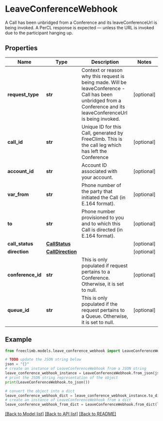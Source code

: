 # LeaveConferenceWebhook

A Call has been unbridged from a Conference and its leaveConferenceUrl is being invoked. A PerCL response is expected — unless the URL is invoked due to the participant hanging up.

## Properties

Name | Type | Description | Notes
------------ | ------------- | ------------- | -------------
**request_type** | **str** | Context or reason why this request is being made. Will be leaveConference - Call has been unbridged from a Conference and its leaveConferenceUrl is being invoked. | [optional] 
**call_id** | **str** | Unique ID for this Call, generated by FreeClimb. This is the call leg which has left the Conference | [optional] 
**account_id** | **str** | Account ID associated with your account. | [optional] 
**var_from** | **str** | Phone number of the party that initiated the Call (in E.164 format). | [optional] 
**to** | **str** | Phone number provisioned to you and to which this Call is directed (in E.164 format). | [optional] 
**call_status** | [**CallStatus**](CallStatus.md) |  | [optional] 
**direction** | [**CallDirection**](CallDirection.md) |  | [optional] 
**conference_id** | **str** | This is only populated if request pertains to a Conference. Otherwise, it is set to null. | [optional] 
**queue_id** | **str** | This is only populated if the request pertains to a Queue. Otherwise, it is set to null. | [optional] 

## Example

```python
from freeclimb.models.leave_conference_webhook import LeaveConferenceWebhook

# TODO update the JSON string below
json = "{}"
# create an instance of LeaveConferenceWebhook from a JSON string
leave_conference_webhook_instance = LeaveConferenceWebhook.from_json(json)
# print the JSON string representation of the object
print(LeaveConferenceWebhook.to_json())

# convert the object into a dict
leave_conference_webhook_dict = leave_conference_webhook_instance.to_dict()
# create an instance of LeaveConferenceWebhook from a dict
leave_conference_webhook_from_dict = LeaveConferenceWebhook.from_dict(leave_conference_webhook_dict)
```
[[Back to Model list]](../README.md#documentation-for-models) [[Back to API list]](../README.md#documentation-for-api-endpoints) [[Back to README]](../README.md)


